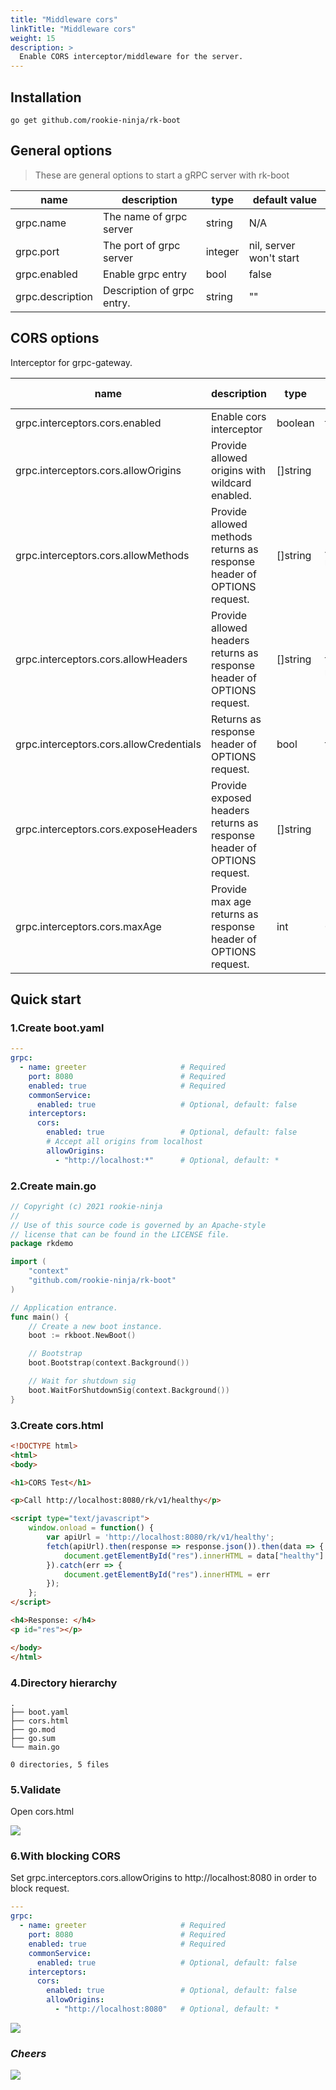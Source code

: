 ```yaml
---
title: "Middleware cors"
linkTitle: "Middleware cors"
weight: 15
description: >
  Enable CORS interceptor/middleware for the server.
---
```


## Installation
```shell script
go get github.com/rookie-ninja/rk-boot
```

## General options
> These are general options to start a gRPC server with rk-boot

| name | description | type | default value |
| ------ | ------ | ------ | ------ |
| grpc.name | The name of grpc server | string | N/A |
| grpc.port | The port of grpc server | integer | nil, server won't start |
| grpc.enabled | Enable grpc entry | bool | false |
| grpc.description | Description of grpc entry. | string | "" |

## CORS options
Interceptor for grpc-gateway.

| name | description | type | default value |
| ------ | ------ | ------ | ------ |
| grpc.interceptors.cors.enabled | Enable cors interceptor | boolean | false |
| grpc.interceptors.cors.allowOrigins | Provide allowed origins with wildcard enabled. | []string | * |
| grpc.interceptors.cors.allowMethods | Provide allowed methods returns as response header of OPTIONS request. | []string | All http methods |
| grpc.interceptors.cors.allowHeaders | Provide allowed headers returns as response header of OPTIONS request. | []string | Headers from request |
| grpc.interceptors.cors.allowCredentials | Returns as response header of OPTIONS request. | bool | false |
| grpc.interceptors.cors.exposeHeaders | Provide exposed headers returns as response header of OPTIONS request. | []string | "" |
| grpc.interceptors.cors.maxAge | Provide max age returns as response header of OPTIONS request. | int | 0 |

## Quick start
### 1.Create boot.yaml
```yaml
---
grpc:
  - name: greeter                     # Required
    port: 8080                        # Required
    enabled: true                     # Required
    commonService:
      enabled: true                   # Optional, default: false
    interceptors:
      cors:
        enabled: true                 # Optional, default: false
        # Accept all origins from localhost
        allowOrigins:
          - "http://localhost:*"      # Optional, default: *
```

### 2.Create main.go
```go
// Copyright (c) 2021 rookie-ninja
//
// Use of this source code is governed by an Apache-style
// license that can be found in the LICENSE file.
package rkdemo

import (
	"context"
	"github.com/rookie-ninja/rk-boot"
)

// Application entrance.
func main() {
	// Create a new boot instance.
	boot := rkboot.NewBoot()

	// Bootstrap
	boot.Bootstrap(context.Background())

	// Wait for shutdown sig
	boot.WaitForShutdownSig(context.Background())
}
```

### 3.Create cors.html
```html
<!DOCTYPE html>
<html>
<body>

<h1>CORS Test</h1>

<p>Call http://localhost:8080/rk/v1/healthy</p>

<script type="text/javascript">
    window.onload = function() {
        var apiUrl = 'http://localhost:8080/rk/v1/healthy';
        fetch(apiUrl).then(response => response.json()).then(data => {
            document.getElementById("res").innerHTML = data["healthy"]
        }).catch(err => {
            document.getElementById("res").innerHTML = err
        });
    };
</script>

<h4>Response: </h4>
<p id="res"></p>

</body>
</html>
```

### 4.Directory hierarchy
```shell script
.
├── boot.yaml
├── cors.html
├── go.mod
├── go.sum
└── main.go

0 directories, 5 files
```

### 5.Validate
Open cors.html

![](/bootstrapper/user-guide/grpc-golang/basic/cors-success.png)

### 6.With blocking CORS
Set grpc.interceptors.cors.allowOrigins to http://localhost:8080 in order to block request.

```yaml
---
grpc:
  - name: greeter                     # Required
    port: 8080                        # Required
    enabled: true                     # Required
    commonService:
      enabled: true                   # Optional, default: false
    interceptors:
      cors:
        enabled: true                 # Optional, default: false
        allowOrigins:
          - "http://localhost:8080"   # Optional, default: *
```

![](/bootstrapper/user-guide/grpc-golang/basic/cors-fail.png)

### _**Cheers**_
![](/bootstrapper/user-guide/cheers.png)